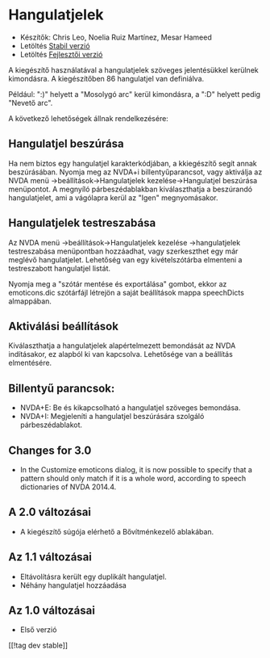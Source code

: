 # Hangulatjelek #

* Készítők: Chris Leo, Noelia Ruiz Martínez, Mesar Hameed
* Letöltés [Stabil verzió][1]
* Letöltés [Fejlesztői verzió][2]

A kiegészítő használatával a hangulatjelek szöveges jelentésükkel kerülnek
kimondásra. A kiegészítőben 86 hangulatjel van definiálva.

Például: ":)" helyett a "Mosolygó arc" kerül kimondásra, a ":D" helyett
pedig "Nevető arc".

A következő lehetőségek állnak rendelkezésére:

## Hangulatjel beszúrása ##

Ha nem biztos egy hangulatjel karakterkódjában, a kkiegészítő segít annak beszúrásában.
Nyomja meg az NVDA+i billentyűparancsot, vagy aktiválja az NVDA menü ->beállítások->Hangulatjelek kezelése->Hangulatjel beszúrása menüpontot.
A megnyíló párbeszédablakban kiválaszthatja a beszúrandó hangulatjelet, ami a vágólapra kerül az "Igen" megnyomásakor.


## Hangulatjelek testreszabása ##

Az NVDA menü ->beállítások->Hangulatjelek kezelése ->hangulatjelek testreszabása menüpontban hozzáadhat, vagy szerkeszthet egy már meglévő hangulatjelet.
Lehetőség van egy kivételszótárba elmenteni a testreszabott hangulatjel listát.

Nyomja meg a "szótár mentése és exportálása" gombot, ekkor az emoticons.dic
szótárfájl létrejön a saját beállítások mappa speechDicts almappában.


## Aktiválási beállítások ##

Kiválaszthatja a hangulatjelek alapértelmezett bemondását az NVDA
indításakor, ez alapból ki van kapcsolva. Lehetősége van a beállítás
elmentésére.

## Billentyű parancsok: ##

*	NVDA+E: Be és kikapcsolható a hangulatjel szöveges bemondása.
*	NVDA+I: Megjeleníti a hangulatjel beszúrására szolgáló párbeszédablakot.

## Changes for 3.0 ##

* In the Customize emoticons dialog, it is now possible to specify that a
  pattern should only match if it is a whole word, according to speech
  dictionaries of NVDA 2014.4.


## A 2.0 változásai ##

* A kiegészítő súgója elérhető a Bővítménkezelő ablakában.

## Az 1.1 változásai ##

* Eltávolításra került egy duplikált hangulatjel.
* Néhány hangulatjel hozzáadása

## Az 1.0 változásai ##

* Első verzió

[[!tag dev stable]]

[1]: http://addons.nvda-project.org/files/get.php?file=emo

[2]: http://addons.nvda-project.org/files/get.php?file=emo-dev
